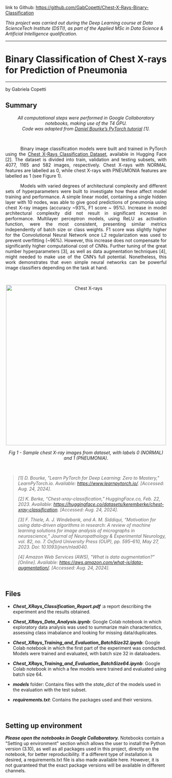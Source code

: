 link to Github: https://github.com/GabCopetti/Chest-X-Rays-Binary-Classification

*This project was carried out during the Deep Learning course at Data ScienceTech Institute (DSTI), as part of the Applied MSc in Data Science & Artificial Intelligence qualification.*

***
# **Binary Classification of Chest X-rays for Prediction of Pneumonia**
***

by Gabriela Copetti


## **Summary**



<p align="center">
<i> All computational steps were performed in Google Collaboratory notebooks, making use of the T4 GPU. <br>
Code was adapted from <a href="https://www.learnpytorch.io/" target="_blank">Daniel Bourke’s PyTorch tutorial</a> [1].
</i>
</p>

<br>
<p align="justify">
&nbsp; &nbsp; &nbsp; &nbsp; &nbsp; Binary image classification models were built and trained in PyTorch using the <a href="https://huggingface.co/datasets/keremberke/chest-xray-classification" target="_blank">Chest X-Rays Classification Dataset</a>, available in Hugging Face [2]. The dataset is divided into train, validation and testing subsets, with 4077, 1165 and 582 images, respectively. Chest X-rays with NORMAL features are labelled as 0, while chest X-rays with PNEUMONIA features are labelled as 1 (see Figure 1).
</p>


<p align="justify">
&nbsp; &nbsp; &nbsp; &nbsp; &nbsp; Models with varied degrees of architectural complexity and different sets of hyperparameters were built to investigate how these affect model training and performance.  A simple linear model, containing a single hidden layer with 10 nodes, was able to give good predictions of pneumonia using chest X-ray images (accuracy ~93%, F1 score ~ 95%). Increase in model architectural complexity did not result in significant increase in performance. Multilayer perceptron models, using ReLU as activation function, were the most consistent, presenting similar metrics independently of batch size or class weights. F1 score was slightly higher for the Convolutional Neural Network once L2 regularization was used to prevent overfitting (~96%). However, this increase does not compensate for significantly higher computational cost of CNNs. Further tuning of the great number hyperparameters [3], as well as data augmentation techniques [4], might needed to make use of the CNN’s full potential. Nonetheless, this work demonstrates that even simple neural networks can be powerful image classifiers depending on the task at hand.
</p>
<br>

<p align="center">
  <img 
    width="500" 
    src="https://github.com/user-attachments/assets/843a2f3d-5e60-4754-bbdf-a75593d837fd"
    alt="Chest X-rays">
</p>

<p align="center">
  <i> Fig 1 - Sample chest X-ray images from dataset, with labels 0 (NORMAL) and 1 (PNEUMONIA). </i>
</p>

<br>

> *[1] D. Bourke, "Learn PyTorch for Deep Learning: Zero to Mastery," LearnPyTorch.io. Available: https://www.learnpytorch.io/. [Accessed: Aug. 24, 2024].*
>
> *[2] K. Berke, “Chest-xray-classification,” HuggingFace.co, Feb. 22, 2023. Available: https://huggingface.co/datasets/keremberke/chest-xray-classification. [Accessed: Aug. 24, 2024].*
>
> *[3] F. Thiele, A. J. Windebank, and A. M. Siddiqui, “Motivation for using data-driven algorithms in research: A review of machine learning solutions for image analysis of micrographs in neuroscience,” Journal of Neuropathology & Experimental Neurology, vol. 82, no. 7. Oxford University Press (OUP), pp. 595–610, May 27, 2023. Doi: 10.1093/jnen/nlad040.*
>
> *[4] Amazon Web Services (AWS), "What is data augmentation?" [Online]. Available: https://aws.amazon.com/what-is/data-augmentation/. [Accessed: Aug. 24, 2024].*
 
<br>


## **Files**

- ***Chest_XRays_Classification_Report.pdf*** :a report describing the experiment and the results obtained.

- ***Chest_XRays_Data_Analysis.ipynb***: Google Colab notebook in which exploratory data analysis was used to summarize main characteristics, assessing class imabalance and looking for missing data/duplicates.

- ***Chest_XRays_Training_and_Evaluation_BatchSize32.ipynb***: Google Colab notebook in which the first part of the experiment was conducted. Models were trained and evaluated, with batch size 32 in dataloaders.

- ***Chest_XRays_Training_and_Evaluation_BatchSize64.ipynb***: Google Colab notebook in which a few models were trained and evaluated using batch size 64.

- ***models*** folder: Contains files with the *state_dict* of the models used in the evaluation with the test subset.

- ***requirements.txt***: Contains the packages used and their versions. 

<br>

## **Setting up environment**

***Please open the notebooks in Google Collaboratory.*** Notebooks contain a "Setting up environment" section which allows the user to install the Python version (3.10), as well as all packages used in this project, directly on the notebook, for better reproducibility. If a different type of installation is desired, a requirements.txt file is also made available here. However, it is not guaranteed that the exact package versions will be available in different channels.
 
